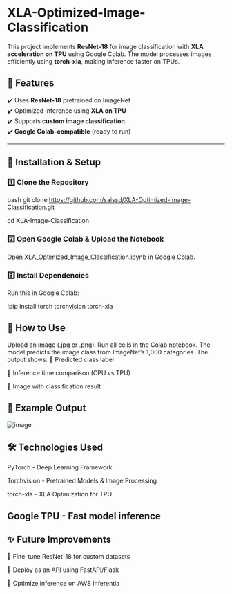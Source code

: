 # XLA-Optimized-Image-Classification

This project implements **ResNet-18** for image classification with **XLA acceleration on TPU** using Google Colab. The model processes images efficiently using **torch-xla**, making inference faster on TPUs.

## 📌 Features  
✔️ Uses **ResNet-18** pretrained on ImageNet  
✔️ Optimized inference using **XLA on TPU**  
✔️ Supports **custom image classification**  
✔️ **Google Colab-compatible** (ready to run)  

---

## 🔧 Installation & Setup  
### **1️⃣ Clone the Repository**  
bash
git clone https://github.com/saissd/XLA-Optimized-Image-Classification.git

cd XLA-Image-Classification



### **2️⃣ Open Google Colab & Upload the Notebook**
Open XLA_Optimized_Image_Classification.ipynb in Google Colab.
### **3️⃣ Install Dependencies**
Run this in Google Colab:

!pip install torch torchvision torch-xla
## **🚀 How to Use**
Upload an image (.jpg or .png).
Run all cells in the Colab notebook.
The model predicts the image class from ImageNet’s 1,000 categories.
The output shows:
🔹 Predicted class label

🔹 Inference time comparison (CPU vs TPU)

🔹 Image with classification result



## 📸 Example Output

![image](https://github.com/user-attachments/assets/281c6d37-8995-4117-993d-cfb1febafb90)


##  🛠 Technologies Used
PyTorch - Deep Learning Framework

Torchvision - Pretrained Models & Image Processing

torch-xla - XLA Optimization for TPU

Google TPU - Fast model inference
---
## ✨ Future Improvements
🔹 Fine-tune ResNet-18 for custom datasets

🔹 Deploy as an API using FastAPI/Flask

🔹 Optimize inference on AWS Inferentia


